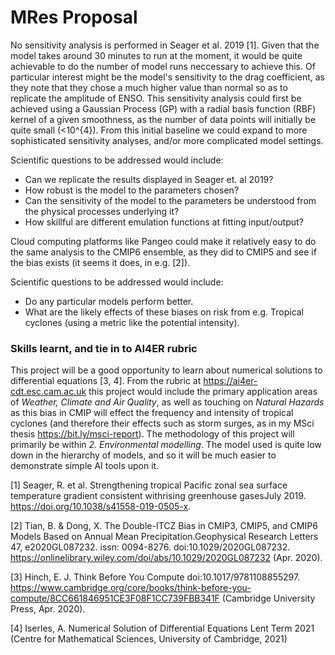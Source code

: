 # MRes Proposal

No sensitivity analysis is performed in Seager et al. 2019 [1]. Given that the model takes around 30 minutes to run at the moment, it would be quite achievable to do the number of 
model runs neccessary to achieve this. 
Of particular interest might be the model's sensitivity to the 
drag coefficient, as they note that they chose a much 
higher value than normal so as to replicate the amplitude of 
ENSO.
This sensitivity analysis could first be achieved using a Gaussian Process (GP) with a radial basis function (RBF) kernel of a given smoothness,
as the number of data points will initially be quite small (<10^{4}).
From this initial baseline we could expand to more sophisticated
sensitivity analyses, and/or more complicated model settings.

Scientific questions to be addressed would include:
 - Can we replicate the results displayed in Seager et. al 2019?
 - How robust is the model to the parameters chosen?
 - Can the sensitivity of the model to the parameters be understood from the physical processes underlying it?
 - How skillful are different emulation functions at fitting input/output?

Cloud computing platforms like Pangeo could make it relatively easy
to do the same analysis to the CMIP6 ensemble, as they
did to CMIP5 
and see if the bias exists (it seems it does, in e.g. [2]).

Scientific questions to be addressed would include:
 - Do any particular models perform better.
 - What are the likely effects of these biases on risk 
   from e.g. Tropical cyclones (using a metric like the 
   potential intensity).

### Skills learnt, and tie in to AI4ER rubric
This project will be a good opportunity to learn about numerical solutions to differential equations [3, 4]. From the rubric at <https://ai4er-cdt.esc.cam.ac.uk> this project would include the primary application areas of _Weather, Climate and Air Quality_, as well as touching on _Natural Hazards_ as this bias in CMIP will effect the frequency and intensity of tropical cyclones (and therefore their effects such as storm surges, as in my MSci thesis <https://bit.ly/msci-report>).  The methodology of this project will primarily be within _2. Environmental modelling_.  The model used is quite low down in the hierarchy of models, and so it will be much 
easier to demonstrate simple AI tools upon it. 



[1] Seager,  R. et  al.  Strengthening  tropical  Pacific  zonal  sea  surface  temperature  gradient  consistent  withrising  greenhouse  gasesJuly 2019. <https://doi.org/10.1038/s41558-019-0505-x>.

[2] Tian, B. & Dong, X. The Double-ITCZ Bias in CMIP3, CMIP5, and CMIP6 Models Based on Annual Mean Precipitation.Geophysical  Research  Letters 47, e2020GL087232. issn: 0094-8276. doi:10.1029/2020GL087232. <https://onlinelibrary.wiley.com/doi/abs/10.1029/2020GL087232> (Apr. 2020).

[3] Hinch,  E.  J. Think  Before  You  Compute doi:10.1017/9781108855297. <https://www.cambridge.org/core/books/think-before-you-compute/8CC661846951CE3F08F1CC739FBB341F> (Cambridge University Press, Apr. 2020).

[4] Iserles, A. Numerical  Solution  of  Differential  Equations Lent Term 2021 (Centre for Mathematical Sciences, University of Cambridge, 2021)

